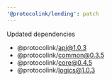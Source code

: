 ```yaml
---
'@protocolink/lending': patch
---
```


Updated dependencies
- @protocolink/api@1.0.3
- @protocolink/common@0.3.5
- @protocolink/core@0.4.5
- @protocolink/logics@1.0.3
